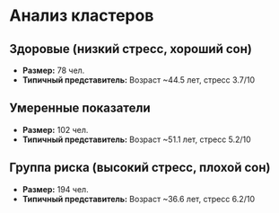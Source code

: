 # Анализ кластеров
## Здоровые (низкий стресс, хороший сон)
- **Размер:** 78 чел.
- **Типичный представитель:** Возраст ~44.5 лет, стресс 3.7/10
## Умеренные показатели
- **Размер:** 102 чел.
- **Типичный представитель:** Возраст ~51.1 лет, стресс 5.2/10
## Группа риска (высокий стресс, плохой сон)
- **Размер:** 194 чел.
- **Типичный представитель:** Возраст ~36.6 лет, стресс 6.2/10

